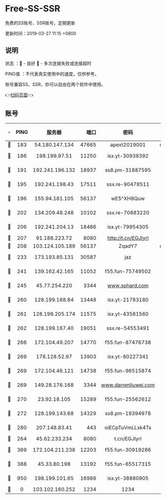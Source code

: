# Free-SS-SSR

免费的SS账号、SSR账号，定期更新

更新时间：2019-03-27 11:15 +0800

## 说明

状态     ：🙂 - 良好 🙁 - 多次连接失败或连接超时

PING值   ：不代表真实使用中的速度，仅供参考。

账号兼容SS、SSR，你可以自由在两个软件中使用。

👉[扫码页面](https://liesauer.github.io/Free-SS-SSR/)👈

## 账号

|-|PING|服务器|端口|密码|加密方式|区域|
|:----:|:----:|:-----:|-----:|:----:|:----:|:----:|
|🙂|183|54.180.147.134|47665|apext2019001|chacha20|KR|
|🙂|186|198.199.97.51|11250|isx.yt-30938392|aes-256-cfb|US|
|🙂|191|192.241.196.132|18937|ss8.pm-31887595|aes-256-cfb|US|
|🙂|195|192.241.198.43|17511|ssx.re-90478511|aes-256-cfb|US|
|🙂|196|155.94.181.105|56137|wE5^XH8Quw|aes-256-cfb|US|
|🙂|202|134.209.48.248|10102|ssx.re-70883220|aes-256-cfb|US|
|🙂|206|192.241.204.13|18486|isx.yt-79954305|aes-256-cfb|US|
|🙂|207|91.188.223.72|8080|http://t.cn/EGJIyrl|rc4-md5|RU|
|🙂|208|103.124.105.189|56137|ZqadY7|chacha20|US|
|🙂|233|173.193.85.131|30587|jaz|aes-256-cfb|US|
|🙂|241|139.162.42.165|11052|f55.fun-75749502|aes-256-cfb|SG|
|🙂|245|45.77.254.220|3344|www.sphard.com|aes-256-cfb|SG|
|🙂|260|128.199.168.84|13448|isx.yt-21783180|aes-256-cfb|SG|
|🙂|261|128.199.205.174|11575|isx.yt-43581560|aes-256-cfb|SG|
|🙂|262|128.199.167.40|19051|ssx.re-54553491|aes-256-cfb|SG|
|🙂|266|172.104.49.207|14770|f55.fun-87476738|aes-256-cfb|SG|
|🙂|269|178.128.52.97|13903|isx.yt-80227341|aes-256-cfb|SG|
|🙂|269|172.104.46.121|14738|f55.fun-96515874|aes-256-cfb|SG|
|🙂|269|149.28.176.168|3344|www.darrenliuwei.com|aes-256-cfb|AU|
|🙂|270|23.92.18.105|15289|f55.fun-25562612|aes-256-cfb|US|
|🙂|272|128.199.143.68|14329|ss8.pm-19394978|aes-256-cfb|SG|
|🙂|280|207.148.83.41|443|oiECpTuVmLLxk4Ts|aes-256-cfb|AU|
|🙂|264|45.62.233.234|8080|t.cn/EGJIyrl|rc4-md5|CA|
|🙂|369|172.104.211.238|12203|f55.fun-30919286|aes-256-cfb|US|
|🙂|388|45.33.80.198|13192|f55.fun-65517315|aes-256-cfb|US|
|🙁|950|198.199.101.65|16986|isx.yt-38880905|aes-256-cfb|US|
|🙁|0|103.102.160.252|1234|1234|rc4-md5|JP|
